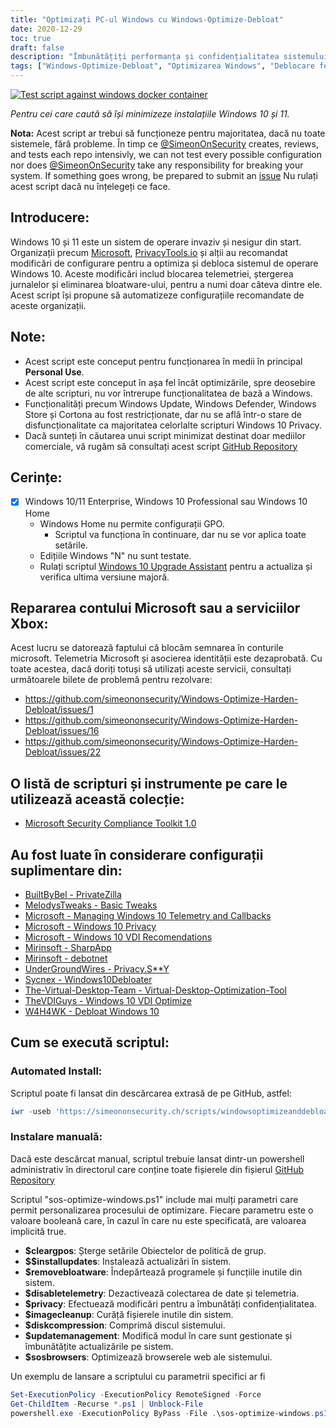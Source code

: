 ```yaml
---
title: "Optimizați PC-ul Windows cu Windows-Optimize-Debloat"
date: 2020-12-29
toc: true
draft: false
description: "Îmbunătățiți performanța și confidențialitatea sistemului de operare Windows cu Windows-Optimize-Debloat, un script cuprinzător care vă ajută să eliminați bloatware și să optimizați setările sistemului."
tags: ["Windows-Optimize-Debloat", "Optimizarea Windows", "Deblocare ferestre", "Accelerați Windows", "Optimizarea performanțelor Windows", "Îmbunătățirea performanțelor Windows", "Optimizarea sistemului Windows", "Microsoft", "Confidențialitate", "Eliminarea Bloatware", "Windows 10", "Windows 11", "Windows Defender", "Windows Update", "Cortona", "Obiecte de politică de grup", "Telemetrie", "Magazin Windows", "Windows 10 Professional", "Windows 10 Home"]
---
```



[![Test script against windows docker container](https://github.com/simeononsecurity/Windows-Optimize-Debloat/actions/workflows/test-with-docker.yml/badge.svg)](https://github.com/simeononsecurity/Windows-Optimize-Debloat/actions/workflows/test-with-docker.yml)

*Pentru cei care caută să își minimizeze instalațiile Windows 10 și 11.*

**Nota:** Acest script ar trebui să funcționeze pentru majoritatea, dacă nu toate sistemele, fără probleme. În timp ce [@SimeonOnSecurity](https://github.com/simeononsecurity) creates, reviews, and tests each repo intensivly, we can not test every possible configuration nor does [@SimeonOnSecurity](https://github.com/simeononsecurity) take any responsibility for breaking your system. If something goes wrong, be prepared to submit an [issue](../../issues) Nu rulați acest script dacă nu înțelegeți ce face.

## Introducere:
Windows 10 și 11 este un sistem de operare invaziv și nesigur din start.
Organizații precum [Microsoft](https://microsoft.com), [PrivacyTools.io](https://PrivacyTools.io) și alții au recomandat modificări de configurare pentru a optimiza și debloca sistemul de operare Windows 10. Aceste modificări includ blocarea telemetriei, ștergerea jurnalelor și eliminarea bloatware-ului, pentru a numi doar câteva dintre ele. Acest script își propune să automatizeze configurațiile recomandate de aceste organizații.

## Note:
- Acest script este conceput pentru funcționarea în medii în principal **Personal Use**.
- Acest script este conceput în așa fel încât optimizările, spre deosebire de alte scripturi, nu vor întrerupe funcționalitatea de bază a Windows.
 - Funcționalități precum Windows Update, Windows Defender, Windows Store și Cortona au fost restricționate, dar nu se află într-o stare de disfuncționalitate ca majoritatea celorlalte scripturi Windows 10 Privacy.
- Dacă sunteți în căutarea unui script minimizat destinat doar mediilor comerciale, vă rugăm să consultați acest script [GitHub Repository](https://github.com/simeononsecurity/Standalone-Windows-STIG-Script)

## Cerințe:
- [X] Windows 10/11 Enterprise, Windows 10 Professional sau Windows 10 Home
  - Windows Home nu permite configurații GPO.
    - Scriptul va funcționa în continuare, dar nu se vor aplica toate setările.
  - Edițiile Windows "N" nu sunt testate.
  - Rulați scriptul [Windows 10 Upgrade Assistant](https://support.microsoft.com/en-us/help/3159635/windows-10-update-assistant) pentru a actualiza și verifica ultima versiune majoră.

## Repararea contului Microsoft sau a serviciilor Xbox:
Acest lucru se datorează faptului că blocăm semnarea în conturile microsoft. Telemetria Microsoft și asocierea identității este dezaprobată.
Cu toate acestea, dacă doriți totuși să utilizați aceste servicii, consultați următoarele bilete de problemă pentru rezolvare:
- https://github.com/simeononsecurity/Windows-Optimize-Harden-Debloat/issues/1
- https://github.com/simeononsecurity/Windows-Optimize-Harden-Debloat/issues/16
- https://github.com/simeononsecurity/Windows-Optimize-Harden-Debloat/issues/22

## O listă de scripturi și instrumente pe care le utilizează această colecție:
- [Microsoft Security Compliance Toolkit 1.0](https://www.microsoft.com/en-us/download/details.aspx?id=55319)

## Au fost luate în considerare configurații suplimentare din:
- [BuiltByBel - PrivateZilla](https://github.com/builtbybel/privatezilla)
- [MelodysTweaks - Basic Tweaks](https://sites.google.com/view/melodystweaks/basictweaks)
- [Microsoft - Managing Windows 10 Telemetry and Callbacks](https://docs.microsoft.com/en-us/windows/privacy/manage-connections-from-windows-operating-system-components-to-microsoft-services)
- [Microsoft - Windows 10 Privacy](https://docs.microsoft.com/en-us/windows/privacy/)
- [Microsoft - Windows 10 VDI Recomendations](https://docs.microsoft.com/en-us/windows-server/remote/remote-desktop-services/rds_vdi-recommendations-1909)
- [Mirinsoft - SharpApp](https://github.com/builtbybel/sharpapp)
- [Mirinsoft - debotnet](https://github.com/builtbybel/debotnet)
- [UnderGroundWires - Privacy.S**Y](https://github.com/undergroundwires/privacy.sexy)
- [Sycnex - Windows10Debloater](https://github.com/Sycnex/Windows10Debloater)
- [The-Virtual-Desktop-Team - Virtual-Desktop-Optimization-Tool](https://github.com/The-Virtual-Desktop-Team/Virtual-Desktop-Optimization-Tool)
- [TheVDIGuys - Windows 10 VDI Optimize](https://github.com/TheVDIGuys/Windows_10_VDI_Optimize)
- [W4H4WK - Debloat Windows 10](https://github.com/W4RH4WK/Debloat-Windows-10/tree/master/scripts)

## Cum se execută scriptul:
### Automated Install:
Scriptul poate fi lansat din descărcarea extrasă de pe GitHub, astfel:
```powershell
iwr -useb 'https://simeononsecurity.ch/scripts/windowsoptimizeanddebloat.ps1'|iex
```
### Instalare manuală:
Dacă este descărcat manual, scriptul trebuie lansat dintr-un powershell administrativ în directorul care conține toate fișierele din fișierul [GitHub Repository](https://github.com/simeononsecurity/Windows-Optimize-Debloat)

Scriptul "sos-optimize-windows.ps1" include mai mulți parametri care permit personalizarea procesului de optimizare. Fiecare parametru este o valoare booleană care, în cazul în care nu este specificată, are valoarea implicită true.

- **$cleargpos**: Șterge setările Obiectelor de politică de grup.
- **$$installupdates**: Instalează actualizări în sistem.
- **$removebloatware**: Îndepărtează programele și funcțiile inutile din sistem.
- **$disabletelemetry**: Dezactivează colectarea de date și telemetria.
- **$privacy**: Efectuează modificări pentru a îmbunătăți confidențialitatea.
- **$imagecleanup**: Curăță fișierele inutile din sistem.
- **$diskcompression**: Comprimă discul sistemului.
- **$updatemanagement**: Modifică modul în care sunt gestionate și îmbunătățite actualizările pe sistem.
- **$sosbrowsers**: Optimizează browserele web ale sistemului.

Un exemplu de lansare a scriptului cu parametrii specifici ar fi

```powershell
Set-ExecutionPolicy -ExecutionPolicy RemoteSigned -Force
Get-ChildItem -Recurse *.ps1 | Unblock-File
powershell.exe -ExecutionPolicy ByPass -File .\sos-optimize-windows.ps1 -cleargpos:$false -installupdates:$false
```

